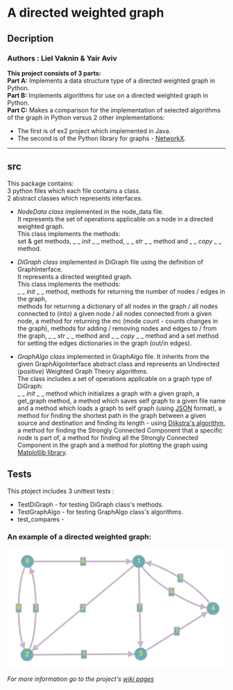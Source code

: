 # A directed weighted graph 
## Decription
### Authors : Liel Vaknin & Yair Aviv

__This project consists of 3 parts:__<br />
__Part A:__ Implements a data structure type of a directed weighted graph in Python.<br />
__Part B:__ Implements algorithms for use on a directed weighted graph in Python.<br />
__Part C:__ Makes a comparison for the implementation of selected algorithms of the graph in Python versus 2 other implementations:<br />
* The first is of ex2 project which implemented in Java.
* The second is of the Python library for graphs - [NetworkX](https://en.wikipedia.org/wiki/NetworkX).
---
## src 
This package contains:<br />
3 python files which each file contains a class.<br />
2 abstract classes which represents interfaces.

* *NodeData class* implemented in the node_data file.<br />
It represents the set of operations applicable on a node in a directed weighted graph.<br />
This class implements the methods:<br /> 
set & get methods, _ _ *init* _ _ method, _ _ *str* _ _ method and _ _ *copy* _ _ method.

* *DiGraph class* implemented in DiGraph file using the definition of GraphInterface.<br /> 
It represents a directed weighted graph.<br /> 
This class implements the methods:<br /> 
_ _ *init* _ _ method, methods for returning the number of nodes / edges in the graph,<br /> 
methods for returning a dictionary of all nodes in the graph / all nodes connected to (into) a given node / all nodes connected from a given node, a method for returning the mc (mode count - counts changes in the graph), methods for adding / removing nodes and edges to / from the graph, _ _ *str* _ _ method and _ _ *copy* _ _ method and a set method for setting the edges dictionaries in the graph (out/in edges).

* *GraphAlgo class* implemented in GraphAlgo file. It inherits from the given GraphAlgoInterface abstract class and represents an Undirected (positive) Weighted Graph Theory algorithms.<br />
The class includes a set of operations applicable on a graph type of DiGraph:<br />
_ _ *init* _ _ method which initializes a graph with a given graph, a get_graph method, a method which saves self graph to a given file name and a method which loads a graph to self graph (using [JSON](https://en.wikipedia.org/wiki/JSON) format), a method for finding the shortest path in the graph between a given source and destination and finding its length - using [Dijkstra's algorithm](https://en.wikipedia.org/wiki/Dijkstra%27s_algorithm), a method for finding the Strongly Connected Component that a specific node is part of, a method for finding all the Strongly Connected Component in the graph and a method for plotting the graph using [Matplotlib library](https://en.wikipedia.org/wiki/Matplotlib).

## Tests 
This ptoject includes 3 unittest tests :
 -  TestDiGraph - for testing DiGraph class's methods.
 -  TestGraphAlgo - for testing GraphAlgo class's algorithms.
 -  test_compares - 
 
### An example of a directed weighted graph:
![An example of graph](https://github.com/LielVaknin/OOP-Ex3/blob/master/resources/Graph%20example.png)


*For more information go to the project's [wiki pages](https://github.com/LielVaknin/Ex3/wiki)*


